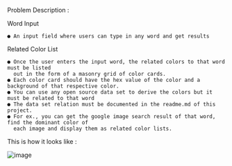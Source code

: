   Problem Description :
  
  Word Input 
  
    ● An input field where users can type in any word and get results 
  
  
  Related Color List 
  
    ● Once the user enters the input word, the related colors to that word must be listed
      out in the form of a masonry grid of color cards. 
    ● Each color card should have the hex value of the color and a background of that respective color. 
    ● You can use any open source data set to derive the colors but it must be related to that word 
    ● The data set relation must be documented in the readme.md of this project.
    ● For ex., you can get the google image search result of that word, find the dominant color of
      each image and display them as related color lists. 
    
    
This is how it looks like : 
    
![image](https://user-images.githubusercontent.com/36701679/139941416-05af1b95-517f-4b92-b40d-48c191890c2c.png)

